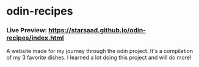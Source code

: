 # odin-recipes

### Live Preview: https://starsaad.github.io/odin-recipes/index.html

A website made for my journey through the odin project. It's a compilation of my 3 favorite dishes. I learned a lot doing this project and will do more!